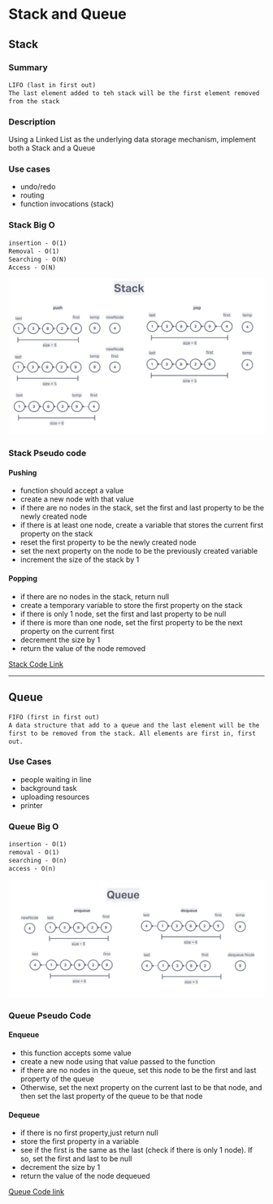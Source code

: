 # Stack and Queue

## Stack

### Summary

    LIFO (last in first out)
    The last element added to teh stack will be the first element removed from the stack

### Description

Using a Linked List as the underlying data storage mechanism, implement both a Stack and a Queue

### Use cases

- undo/redo
- routing
- function invocations (stack)

### Stack Big O

    insertion - O(1)
    Removal - O(1)
    Searching - O(N)
    Access - O(N)

![stack](stack.png)

### Stack Pseudo code

#### Pushing

- function should accept a value
- create a new node with that value
- if there are no nodes in the stack, set the first and last property to be the newly created node
- if there is at least one node, create a variable that stores the current first property on the stack
- reset the first property to be the newly created node
- set the next property on the node to be the previously created variable
- increment the size of the stack by 1

#### Popping

- if there are no nodes in the stack, return null
- create a temporary variable to store the first property on the stack
- if there is only 1 node, set the first and last property to be null
- if there is more than one node, set the first property to be the next property on the current first
- decrement the size by 1
- return the value of the node removed

[Stack Code Link](stack.js)

---

## Queue

    FIFO (first in first out)
    A data structure that add to a queue and the last element will be the first to be removed from the stack. All elements are first in, first out.

### Use Cases

- people waiting in line
- background task
- uploading resources
- printer

### Queue Big O

    insertion - O(1)
    removal - O(1)
    searching - O(n)
    access - O(n)

![queue](queue.png)

### Queue Pseudo Code

#### Enqueue

- this function accepts some value
- create a new node using that value passed to the function
- if there are no nodes in the queue, set this node to be the first and last property of the queue
- Otherwise, set the next property on the current last to be that node, and then set the last property of the queue to be that node

#### Dequeue

- if there is no first property,just return null
- store the first property in a variable
- see if the first is the same as the last (check if there is only 1 node). If so, set the first and last to be null
- decrement the size by 1
- return the value of the node dequeued

[Queue Code link](queue.js)

